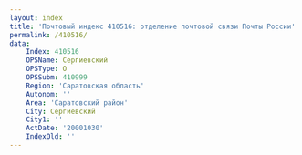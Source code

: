 ```yaml
---
layout: index
title: 'Почтовый индекс 410516: отделение почтовой связи Почты России'
permalink: /410516/
data:
    Index: 410516
    OPSName: Сергиевский
    OPSType: О
    OPSSubm: 410999
    Region: 'Саратовская область'
    Autonom: ''
    Area: 'Саратовский район'
    City: Сергиевский
    City1: ''
    ActDate: '20001030'
    IndexOld: ''
---
```

